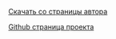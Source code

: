 [Скачать со страницы автора](http://nukeykt.retrohost.net/)

[Github страница проекта](https://github.com/nukeykt/NBlood)
